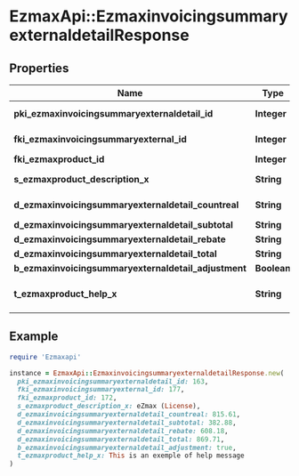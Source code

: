 # EzmaxApi::EzmaxinvoicingsummaryexternaldetailResponse

## Properties

| Name | Type | Description | Notes |
| ---- | ---- | ----------- | ----- |
| **pki_ezmaxinvoicingsummaryexternaldetail_id** | **Integer** | The unique ID of the Ezmaxinvoicingsummaryexternaldetail | [optional] |
| **fki_ezmaxinvoicingsummaryexternal_id** | **Integer** | The unique ID of the Ezmaxinvoicingsummaryexternal | [optional] |
| **fki_ezmaxproduct_id** | **Integer** | The unique ID of the Ezmaxproduct |  |
| **s_ezmaxproduct_description_x** | **String** | The description of the Ezmaxproduct in the language of the requester |  |
| **d_ezmaxinvoicingsummaryexternaldetail_countreal** | **String** | The count item invoiced for the product |  |
| **d_ezmaxinvoicingsummaryexternaldetail_subtotal** | **String** | The subtotal invoiced for the product |  |
| **d_ezmaxinvoicingsummaryexternaldetail_rebate** | **String** | The rebate for the product |  |
| **d_ezmaxinvoicingsummaryexternaldetail_total** | **String** | The total invoiced for the product |  |
| **b_ezmaxinvoicingsummaryexternaldetail_adjustment** | **Boolean** | Whether it&#39;s an adjustment |  |
| **t_ezmaxproduct_help_x** | **String** | The help message of the Ezmaxproduct in the language of the requester |  |

## Example

```ruby
require 'Ezmaxapi'

instance = EzmaxApi::EzmaxinvoicingsummaryexternaldetailResponse.new(
  pki_ezmaxinvoicingsummaryexternaldetail_id: 163,
  fki_ezmaxinvoicingsummaryexternal_id: 177,
  fki_ezmaxproduct_id: 172,
  s_ezmaxproduct_description_x: eZmax (License),
  d_ezmaxinvoicingsummaryexternaldetail_countreal: 815.61,
  d_ezmaxinvoicingsummaryexternaldetail_subtotal: 382.88,
  d_ezmaxinvoicingsummaryexternaldetail_rebate: 608.18,
  d_ezmaxinvoicingsummaryexternaldetail_total: 869.71,
  b_ezmaxinvoicingsummaryexternaldetail_adjustment: true,
  t_ezmaxproduct_help_x: This is an exemple of help message
)
```

